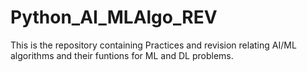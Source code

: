 # Python_AI_MLAlgo_REV
This is the repository containing Practices and revision relating AI/ML algorithms and their funtions for ML and DL problems.
